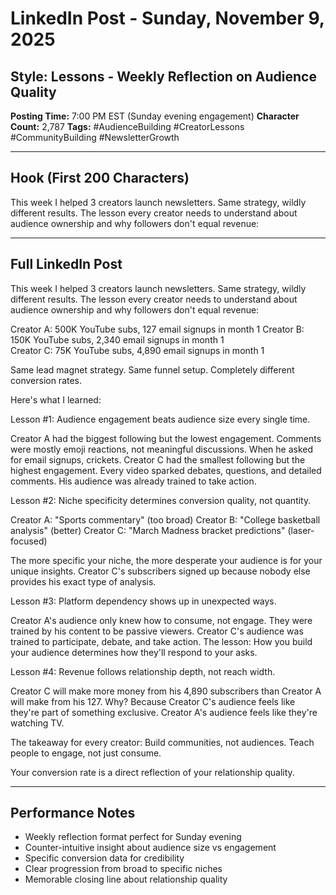 # LinkedIn Post - Sunday, November 9, 2025
## Style: Lessons - Weekly Reflection on Audience Quality

**Posting Time:** 7:00 PM EST (Sunday evening engagement)
**Character Count:** 2,787
**Tags:** #AudienceBuilding #CreatorLessons #CommunityBuilding #NewsletterGrowth

---

## Hook (First 200 Characters)
This week I helped 3 creators launch newsletters. Same strategy, wildly different results. The lesson every creator needs to understand about audience ownership and why followers don't equal revenue:

---

## Full LinkedIn Post

This week I helped 3 creators launch newsletters. Same strategy, wildly different results. The lesson every creator needs to understand about audience ownership and why followers don't equal revenue:

Creator A: 500K YouTube subs, 127 email signups in month 1
Creator B: 150K YouTube subs, 2,340 email signups in month 1  
Creator C: 75K YouTube subs, 4,890 email signups in month 1

Same lead magnet strategy. Same funnel setup. Completely different conversion rates.

Here's what I learned:

Lesson #1: Audience engagement beats audience size every single time.

Creator A had the biggest following but the lowest engagement. Comments were mostly emoji reactions, not meaningful discussions. When he asked for email signups, crickets. Creator C had the smallest following but the highest engagement. Every video sparked debates, questions, and detailed comments. His audience was already trained to take action.

Lesson #2: Niche specificity determines conversion quality, not quantity.

Creator A: "Sports commentary" (too broad)
Creator B: "College basketball analysis" (better) 
Creator C: "March Madness bracket predictions" (laser-focused)

The more specific your niche, the more desperate your audience is for your unique insights. Creator C's subscribers signed up because nobody else provides his exact type of analysis.

Lesson #3: Platform dependency shows up in unexpected ways.

Creator A's audience only knew how to consume, not engage. They were trained by his content to be passive viewers. Creator C's audience was trained to participate, debate, and take action. The lesson: How you build your audience determines how they'll respond to your asks.

Lesson #4: Revenue follows relationship depth, not reach width.

Creator C will make more money from his 4,890 subscribers than Creator A will make from his 127. Why? Because Creator C's audience feels like they're part of something exclusive. Creator A's audience feels like they're watching TV.

The takeaway for every creator: Build communities, not audiences. Teach people to engage, not just consume.

Your conversion rate is a direct reflection of your relationship quality.

---

## Performance Notes
- Weekly reflection format perfect for Sunday evening
- Counter-intuitive insight about audience size vs engagement
- Specific conversion data for credibility
- Clear progression from broad to specific niches
- Memorable closing line about relationship quality